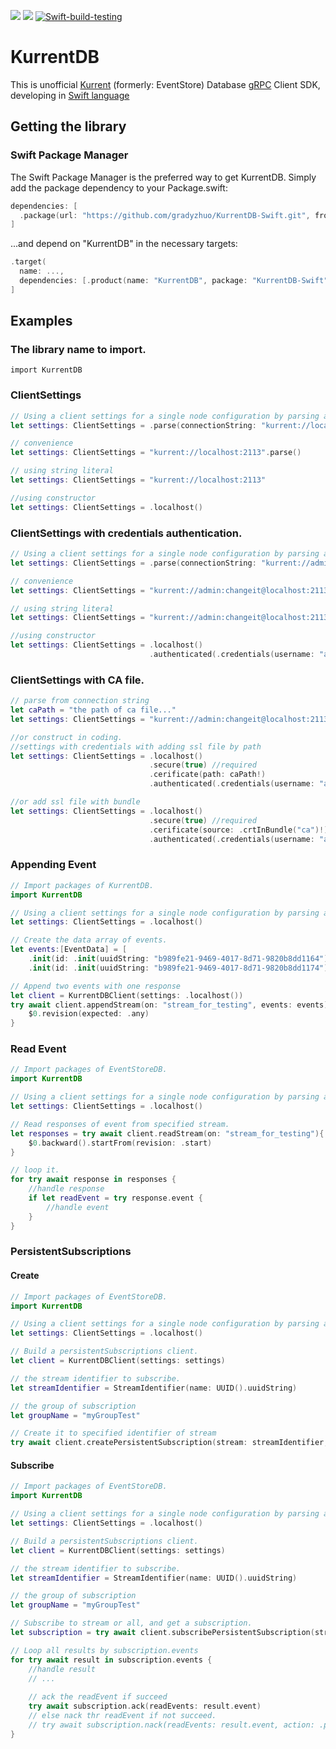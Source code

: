 [![](https://img.shields.io/endpoint?url=https%3A%2F%2Fswiftpackageindex.com%2Fapi%2Fpackages%2Fgradyzhuo%2FKurrentDB-Swift%2Fbadge%3Ftype%3Dswift-versions)](https://swiftpackageindex.com/gradyzhuo/KurrentDB-Swift)
[![](https://img.shields.io/endpoint?url=https%3A%2F%2Fswiftpackageindex.com%2Fapi%2Fpackages%2Fgradyzhuo%2FKurrentDB-Swift%2Fbadge%3Ftype%3Dplatforms)](https://swiftpackageindex.com/gradyzhuo/KurrentDB-Swift)
[![Swift-build-testing](https://github.com/gradyzhuo/EventStoreDB-Swift/actions/workflows/swift-build-testing.yml/badge.svg)](https://github.com/offsky-studio/KurrentDB-Swift/actions/workflows/swift-build-testing.yml)


# KurrentDB 
This is unofficial [Kurrent](https://www.kurrent.io/) (formerly: EventStore) Database [gRPC](https://github.com/grpc/grpc-swift.git) Client SDK, developing in [Swift language](https://www.swift.org/)


## Getting the library

### Swift Package Manager

The Swift Package Manager is the preferred way to get KurrentDB. Simply add the package dependency to your Package.swift:

```swift
dependencies: [
  .package(url: "https://github.com/gradyzhuo/KurrentDB-Swift.git", from: "1.0.0")
]
```
...and depend on "KurrentDB" in the necessary targets:

```swift
.target(
  name: ...,
  dependencies: [.product(name: "KurrentDB", package: "KurrentDB-Swift")]
]
```

## Examples

### The library name to import.

```
import KurrentDB
```


### ClientSettings

```swift
// Using a client settings for a single node configuration by parsing a connection string.
let settings: ClientSettings = .parse(connectionString: "kurrent://localhost:2113")

// convenience 
let settings: ClientSettings = "kurrent://localhost:2113".parse()

// using string literal 
let settings: ClientSettings = "kurrent://localhost:2113"

//using constructor
let settings: ClientSettings = .localhost()
```

### ClientSettings with credentials authentication.
```swift
// Using a client settings for a single node configuration by parsing a connection string.
let settings: ClientSettings = .parse(connectionString: "kurrent://admin:changeit@localhost:2113")

// convenience 
let settings: ClientSettings = "kurrent://admin:changeit@localhost:2113".parse()

// using string literal 
let settings: ClientSettings = "kurrent://admin:changeit@localhost:2113"

//using constructor
let settings: ClientSettings = .localhost()
                               .authenticated(.credentials(username: "admin", password: "changeit"))
```

### ClientSettings with CA file.
```swift
// parse from connection string
let caPath = "the path of ca file..."
let settings: ClientSettings = "kurrent://admin:changeit@localhost:2113?tls=true&tlsCaFile=\(caPath)".parse()

//or construct in coding.
//settings with credentials with adding ssl file by path
let settings: ClientSettings = .localhost()
                               .secure(true) //required
                               .cerificate(path: caPath!)
                               .authenticated(.credentials(username: "admin", password: "changeit"))

//or add ssl file with bundle
let settings: ClientSettings = .localhost()
                               .secure(true) //required
                               .cerificate(source: .crtInBundle("ca")!)
                               .authenticated(.credentials(username: "admin", password: "changeit"))
```

### Appending Event

```swift
// Import packages of KurrentDB.
import KurrentDB

// Using a client settings for a single node configuration by parsing a connection string.
let settings: ClientSettings = .localhost()

// Create the data array of events.
let events:[EventData] = [
    .init(id: .init(uuidString: "b989fe21-9469-4017-8d71-9820b8dd1164")!, eventType: "ItemAdded", model: ["Description": "Xbox One S 1TB (Console)"]),
    .init(id: .init(uuidString: "b989fe21-9469-4017-8d71-9820b8dd1174")!, eventType: "ItemAdded", model: "Gears of War 4")]

// Append two events with one response
let client = KurrentDBClient(settings: .localhost())
try await client.appendStream(on: "stream_for_testing", events: events){
    $0.revision(expected: .any)
}
```

### Read Event

```swift
// Import packages of EventStoreDB.
import KurrentDB

// Using a client settings for a single node configuration by parsing a connection string.
let settings: ClientSettings = .localhost()

// Read responses of event from specified stream.
let responses = try await client.readStream(on: "stream_for_testing"){
    $0.backward().startFrom(revision: .start)
}

// loop it.
for try await response in responses {
    //handle response
    if let readEvent = try response.event {
        //handle event
    }
}
```

### PersistentSubscriptions
#### Create

```swift
// Import packages of EventStoreDB.
import KurrentDB

// Using a client settings for a single node configuration by parsing a connection string.
let settings: ClientSettings = .localhost()

// Build a persistentSubscriptions client.
let client = KurrentDBClient(settings: settings)

// the stream identifier to subscribe.
let streamIdentifier = StreamIdentifier(name: UUID().uuidString)

// the group of subscription
let groupName = "myGroupTest"

// Create it to specified identifier of stream
try await client.createPersistentSubscription(stream: streamIdentifier, groupName: groupName)
```

#### Subscribe

```swift
// Import packages of EventStoreDB.
import KurrentDB

// Using a client settings for a single node configuration by parsing a connection string.
let settings: ClientSettings = .localhost()

// Build a persistentSubscriptions client.
let client = KurrentDBClient(settings: settings)

// the stream identifier to subscribe.
let streamIdentifier = StreamIdentifier(name: UUID().uuidString)

// the group of subscription
let groupName = "myGroupTest"

// Subscribe to stream or all, and get a subscription.
let subscription = try await client.subscribePersistentSubscription(stream: streamIdentifier, groupName: groupName)

// Loop all results by subscription.events
for try await result in subscription.events {
    //handle result
    // ...
    
    // ack the readEvent if succeed
    try await subscription.ack(readEvents: result.event)
    // else nack thr readEvent if not succeed.
    // try await subscription.nack(readEvents: result.event, action: .park, reason: "It's failed.")
}
```

